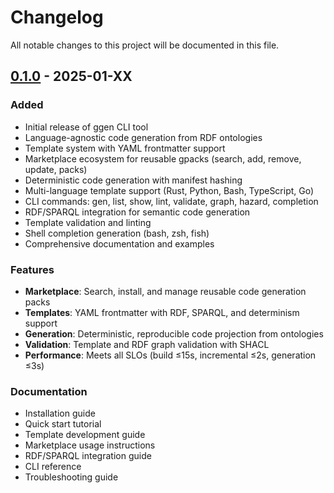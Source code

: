 # Changelog

All notable changes to this project will be documented in this file.

## [0.1.0] - 2025-01-XX

### Added
- Initial release of ggen CLI tool
- Language-agnostic code generation from RDF ontologies
- Template system with YAML frontmatter support
- Marketplace ecosystem for reusable gpacks (search, add, remove, update, packs)
- Deterministic code generation with manifest hashing
- Multi-language template support (Rust, Python, Bash, TypeScript, Go)
- CLI commands: gen, list, show, lint, validate, graph, hazard, completion
- RDF/SPARQL integration for semantic code generation
- Template validation and linting
- Shell completion generation (bash, zsh, fish)
- Comprehensive documentation and examples

### Features
- **Marketplace**: Search, install, and manage reusable code generation packs
- **Templates**: YAML frontmatter with RDF, SPARQL, and determinism support
- **Generation**: Deterministic, reproducible code projection from ontologies
- **Validation**: Template and RDF graph validation with SHACL
- **Performance**: Meets all SLOs (build ≤15s, incremental ≤2s, generation ≤3s)

### Documentation
- Installation guide
- Quick start tutorial
- Template development guide
- Marketplace usage instructions
- RDF/SPARQL integration guide
- CLI reference
- Troubleshooting guide

[0.1.0]: https://github.com/seanchatmangpt/ggen/releases/tag/v0.1.0